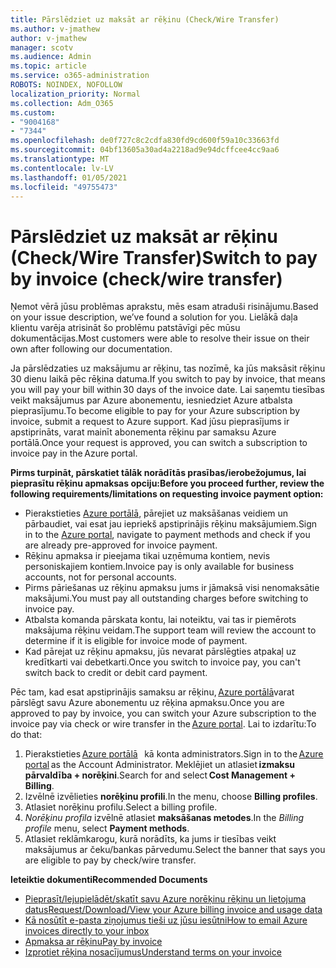 ```yaml
---
title: Pārslēdziet uz maksāt ar rēķinu (Check/Wire Transfer)
ms.author: v-jmathew
author: v-jmathew
manager: scotv
ms.audience: Admin
ms.topic: article
ms.service: o365-administration
ROBOTS: NOINDEX, NOFOLLOW
localization_priority: Normal
ms.collection: Adm_O365
ms.custom:
- "9004168"
- "7344"
ms.openlocfilehash: de0f727c8c2cdfa830fd9cd600f59a10c33663fd
ms.sourcegitcommit: 04bf13605a30ad4a2218ad9e94dcffcee4cc9aa6
ms.translationtype: MT
ms.contentlocale: lv-LV
ms.lasthandoff: 01/05/2021
ms.locfileid: "49755473"
---
```

# <a name="switch-to-pay-by-invoice-checkwire-transfer"></a><span data-ttu-id="f79d1-102">Pārslēdziet uz maksāt ar rēķinu (Check/Wire Transfer)</span><span class="sxs-lookup"><span data-stu-id="f79d1-102">Switch to pay by invoice (check/wire transfer)</span></span>

<span data-ttu-id="f79d1-103">Ņemot vērā jūsu problēmas aprakstu, mēs esam atraduši risinājumu.</span><span class="sxs-lookup"><span data-stu-id="f79d1-103">Based on your issue description, we’ve found a solution for you.</span></span> <span data-ttu-id="f79d1-104">Lielākā daļa klientu varēja atrisināt šo problēmu patstāvīgi pēc mūsu dokumentācijas.</span><span class="sxs-lookup"><span data-stu-id="f79d1-104">Most customers were able to resolve their issue on their own after following our documentation.</span></span>

<span data-ttu-id="f79d1-105">Ja pārslēdzaties uz maksājumu ar rēķinu, tas nozīmē, ka jūs maksāsit rēķinu 30 dienu laikā pēc rēķina datuma.</span><span class="sxs-lookup"><span data-stu-id="f79d1-105">If you switch to pay by invoice, that means you will pay your bill within 30 days of the invoice date.</span></span> <span data-ttu-id="f79d1-106">Lai saņemtu tiesības veikt maksājumus par Azure abonementu, iesniedziet Azure atbalsta pieprasījumu.</span><span class="sxs-lookup"><span data-stu-id="f79d1-106">To become eligible to pay for your Azure subscription by invoice, submit a request to Azure support.</span></span> <span data-ttu-id="f79d1-107">Kad jūsu pieprasījums ir apstiprināts, varat mainīt abonementa rēķinu par samaksu Azure portālā.</span><span class="sxs-lookup"><span data-stu-id="f79d1-107">Once your request is approved, you can switch a subscription to invoice pay in the Azure portal.</span></span>

<span data-ttu-id="f79d1-108">**Pirms turpināt, pārskatiet tālāk norādītās prasības/ierobežojumus, lai pieprasītu rēķinu apmaksas opciju:**</span><span class="sxs-lookup"><span data-stu-id="f79d1-108">**Before you proceed further, review the following requirements/limitations on requesting invoice payment option:**</span></span>

- <span data-ttu-id="f79d1-109">Pierakstieties [Azure portālā](https://portal.azure.com/), pārejiet uz maksāšanas veidiem un pārbaudiet, vai esat jau iepriekš apstiprinājis rēķinu maksājumiem.</span><span class="sxs-lookup"><span data-stu-id="f79d1-109">Sign in to the [Azure portal](https://portal.azure.com/), navigate to payment methods and check if you are already pre-approved for invoice payment.</span></span>
- <span data-ttu-id="f79d1-110">Rēķinu apmaksa ir pieejama tikai uzņēmuma kontiem, nevis personiskajiem kontiem.</span><span class="sxs-lookup"><span data-stu-id="f79d1-110">Invoice pay is only available for business accounts, not for personal accounts.</span></span>
- <span data-ttu-id="f79d1-111">Pirms pāriešanas uz rēķinu apmaksu jums ir jāmaksā visi nenomaksātie maksājumi.</span><span class="sxs-lookup"><span data-stu-id="f79d1-111">You must pay all outstanding charges before switching to invoice pay.</span></span>
- <span data-ttu-id="f79d1-112">Atbalsta komanda pārskata kontu, lai noteiktu, vai tas ir piemērots maksājuma rēķinu veidam.</span><span class="sxs-lookup"><span data-stu-id="f79d1-112">The support team will review the account to determine if it is eligible for invoice mode of payment.</span></span>
- <span data-ttu-id="f79d1-113">Kad pārejat uz rēķinu apmaksu, jūs nevarat pārslēgties atpakaļ uz kredītkarti vai debetkarti.</span><span class="sxs-lookup"><span data-stu-id="f79d1-113">Once you switch to invoice pay, you can't switch back to credit or debit card payment.</span></span>

<span data-ttu-id="f79d1-114">Pēc tam, kad esat apstiprinājis samaksu ar rēķinu, [Azure portālā](https://portal.azure.com/)varat pārslēgt savu Azure abonementu uz rēķina apmaksu.</span><span class="sxs-lookup"><span data-stu-id="f79d1-114">Once you are approved to pay by invoice, you can switch your Azure subscription to the invoice pay via check or wire transfer in the [Azure portal](https://portal.azure.com/).</span></span>
<span data-ttu-id="f79d1-115">Lai to izdarītu:</span><span class="sxs-lookup"><span data-stu-id="f79d1-115">To do that:</span></span>

1. <span data-ttu-id="f79d1-116">Pierakstieties [Azure portālā](https://portal.azure.com/)   kā konta administrators.</span><span class="sxs-lookup"><span data-stu-id="f79d1-116">Sign in to the [Azure portal](https://portal.azure.com/) as the Account Administrator.</span></span> <span data-ttu-id="f79d1-117">Meklējiet un atlasiet **izmaksu pārvaldība + norēķini**.</span><span class="sxs-lookup"><span data-stu-id="f79d1-117">Search for and select **Cost Management + Billing**.</span></span>
2. <span data-ttu-id="f79d1-118">Izvēlnē izvēlieties **norēķinu profili**.</span><span class="sxs-lookup"><span data-stu-id="f79d1-118">In the menu, choose **Billing profiles**.</span></span>
3. <span data-ttu-id="f79d1-119">Atlasiet norēķinu profilu.</span><span class="sxs-lookup"><span data-stu-id="f79d1-119">Select a billing profile.</span></span>
4. <span data-ttu-id="f79d1-120">*Norēķinu profila* izvēlnē atlasiet **maksāšanas metodes**.</span><span class="sxs-lookup"><span data-stu-id="f79d1-120">In the *Billing profile* menu, select **Payment methods**.</span></span>
5. <span data-ttu-id="f79d1-121">Atlasiet reklāmkarogu, kurā norādīts, ka jums ir tiesības veikt maksājumus ar čeku/bankas pārvedumu.</span><span class="sxs-lookup"><span data-stu-id="f79d1-121">Select the banner that says you are eligible to pay by check/wire transfer.</span></span>

<span data-ttu-id="f79d1-122">**Ieteiktie dokumenti**</span><span class="sxs-lookup"><span data-stu-id="f79d1-122">**Recommended Documents**</span></span>

- [<span data-ttu-id="f79d1-123">Pieprasīt/lejupielādēt/skatīt savu Azure norēķinu rēķinu un lietojuma datus</span><span class="sxs-lookup"><span data-stu-id="f79d1-123">Request/Download/View your Azure billing invoice and usage data</span></span>](https://docs.microsoft.com/azure/billing/billing-download-azure-invoice-daily-usage-date)
- [<span data-ttu-id="f79d1-124">Kā nosūtīt e-pasta ziņojumus tieši uz jūsu iesūtni</span><span class="sxs-lookup"><span data-stu-id="f79d1-124">How to email Azure invoices directly to your inbox</span></span>](https://docs.microsoft.com/azure/billing/billing-download-azure-invoice-daily-usage-date)
- [<span data-ttu-id="f79d1-125">Apmaksa ar rēķinu</span><span class="sxs-lookup"><span data-stu-id="f79d1-125">Pay by invoice</span></span>](https://docs.microsoft.com/azure/billing/billing-how-to-pay-by-invoice)
- [<span data-ttu-id="f79d1-126">Izprotiet rēķina nosacījumus</span><span class="sxs-lookup"><span data-stu-id="f79d1-126">Understand terms on your invoice</span></span>](https://docs.microsoft.com/azure/billing/billing-understand-your-invoice)
